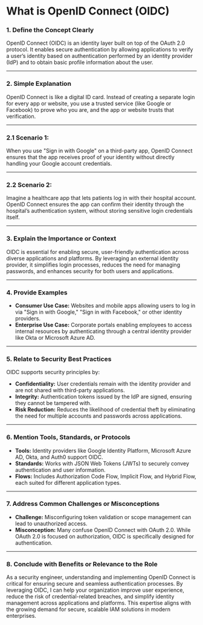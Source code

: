 # What is OpenID Connect (OIDC)

### **1. Define the Concept Clearly**
OpenID Connect (OIDC) is an identity layer built on top of the OAuth 2.0 protocol. It enables secure authentication by allowing applications to verify a user’s identity based on authentication performed by an identity provider (IdP) and to obtain basic profile information about the user.

---

### **2. Simple Explanation**
OpenID Connect is like a digital ID card. Instead of creating a separate login for every app or website, you use a trusted service (like Google or Facebook) to prove who you are, and the app or website trusts that verification.

---

### **2.1 Scenario 1:**
When you use "Sign in with Google" on a third-party app, OpenID Connect ensures that the app receives proof of your identity without directly handling your Google account credentials.

---

### **2.2 Scenario 2:**
Imagine a healthcare app that lets patients log in with their hospital account. OpenID Connect ensures the app can confirm their identity through the hospital’s authentication system, without storing sensitive login credentials itself.

---

### **3. Explain the Importance or Context**
OIDC is essential for enabling secure, user-friendly authentication across diverse applications and platforms. By leveraging an external identity provider, it simplifies login processes, reduces the need for managing passwords, and enhances security for both users and applications.

---

### **4. Provide Examples**
- **Consumer Use Case:** Websites and mobile apps allowing users to log in via "Sign in with Google," "Sign in with Facebook," or other identity providers.
- **Enterprise Use Case:** Corporate portals enabling employees to access internal resources by authenticating through a central identity provider like Okta or Microsoft Azure AD.

---

### **5. Relate to Security Best Practices**
OIDC supports security principles by:
- **Confidentiality:** User credentials remain with the identity provider and are not shared with third-party applications.
- **Integrity:** Authentication tokens issued by the IdP are signed, ensuring they cannot be tampered with.
- **Risk Reduction:** Reduces the likelihood of credential theft by eliminating the need for multiple accounts and passwords across applications.

---

### **6. Mention Tools, Standards, or Protocols**
- **Tools:** Identity providers like Google Identity Platform, Microsoft Azure AD, Okta, and Auth0 support OIDC.
- **Standards:** Works with JSON Web Tokens (JWTs) to securely convey authentication and user information.
- **Flows:** Includes Authorization Code Flow, Implicit Flow, and Hybrid Flow, each suited for different application types.

---

### **7. Address Common Challenges or Misconceptions**
- **Challenge:** Misconfiguring token validation or scope management can lead to unauthorized access.
- **Misconception:** Many confuse OpenID Connect with OAuth 2.0. While OAuth 2.0 is focused on authorization, OIDC is specifically designed for authentication.

---

### **8. Conclude with Benefits or Relevance to the Role**
As a security engineer, understanding and implementing OpenID Connect is critical for ensuring secure and seamless authentication processes. By leveraging OIDC, I can help your organization improve user experience, reduce the risk of credential-related breaches, and simplify identity management across applications and platforms. This expertise aligns with the growing demand for secure, scalable IAM solutions in modern enterprises.
